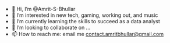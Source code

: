 - 👋 Hi, I’m @Amrit-S-Bhullar
- 👀 I’m interested in new tech, gaming, working out, and music
- 🌱 I’m currently learning the skills to succeed as a data analyst
- 💞️ I’m looking to collaborate on ...
- 📫 How to reach me: email me contact.amritbhullar@gmail.com

<!---
Amrit-S-Bhullar/Amrit-S-Bhullar is a ✨ special ✨ repository because its `README.md` (this file) appears on your GitHub profile.
You can click the Preview link to take a look at your changes.
--->
